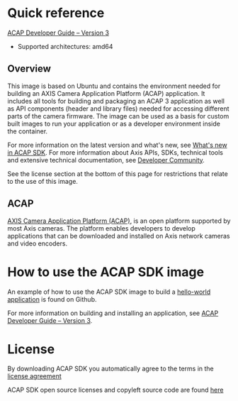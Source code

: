 # Quick reference
[ACAP Developer Guide – Version 3](https://www.axis.com/products/online-manual/s00004)

- Supported architectures: amd64


## Overview
This image is based on Ubuntu and contains the environment needed for building an AXIS Camera Application Platform (ACAP) application.
It includes all tools for building and packaging an ACAP 3 application as well as API components (header and library files) needed for accessing different parts of the camera firmware. The image can be used as a basis for custom built images to run your application or as a developer environment inside the container.

For more information on the latest version and what's new, see [What's new in ACAP SDK](https://www.axis.com/products/online-manual/s00004#t10160830). For more information about Axis ́APIs, SDKs, technical tools and extensive technical documentation, see [Developer Community](https://www.axis.com/developer-community/acap).

See the license section at the bottom of this page for restrictions that relate to the use of this image.


## ACAP
[AXIS Camera Application Platform (ACAP)](https://www.axis.com/sv-se/products/analytics/acap), is an open platform supported by most Axis cameras. The platform enables developers to develop applications that can be downloaded and installed on Axis network cameras and video encoders.


# How to use the ACAP SDK image
An example of how to use the ACAP SDK image to build a [hello-world application](https://github.com/AxisCommunications/acap3-examples/tree/master/hello-world) is found on Github.

For more information on building and installing an application, see [ACAP Developer Guide – Version 3](https://www.axis.com/products/online-manual/s00004#t10152940).


# License

By downloading ACAP SDK you automatically agree to the terms in the [license agreement](https://www.axis.com/techsup/developer_doc/EULA/LICENSE.pdf)

ACAP SDK open source licenses and copyleft source code are found [here](http://acap-artifacts.s3-website.eu-north-1.amazonaws.com/)
